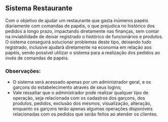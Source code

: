 ## Sistema Restaurante

Com o objetivo de ajudar um restaurante que gasta inúmeros papéis diariamente com comandas de papéis, o que prejudica no histórico dos pedidos a longo prazo, impactando diretamente nas finanças, sem contar na inviabilidade de deixar registrado o histórico de funcionários e produtos. O sistema conseguirá solucionar problemas deste tipo, deixando tudo registrado, inclusive ajudará diretamente na economia em relação aos papéis, sendo possível utilizar o sistema para a realização dos pedidos ao invés de comandas de papéis.

### Observações:

- O sistema será acessado apenas por um administrador geral, e os garçons do estabelecimento através de seus logins;
- Vale ressaltar que o administrador pode realizar qualquer tipo de operação, seja relacionada com os cadastros dos garçons, dos produtos, pedidos, exclusão dos mesmos, visualização, alteração, enquanto os garçons terão apenas algumas operações disponíveis relacionadas com os pedidos que serão feitos ao atender os clientes.

